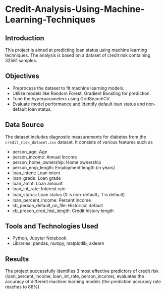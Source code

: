 # Credit-Analysis-Using-Machine-Learning-Techniques

## Introduction

This project is aimed at predicting loan status using machine learning techniques. The analysis is based on a dataset of credit risk containing 32581 samples.

## Objectives

- Preprocess the dataset to fit machine learning models.
- Utilize models like Random Forest, Gradient Boosting for prediction.
- Tune the hyperparameters using GridSearchCV.
- Evaluate model performance and identify default loan status and non-default loan status.

## Data Source

The dataset includes diagnostic measurements for diabetes from the `credit_risk_dataset.csv` dataset. It consists of various features such as 
- person_age: Age
- person_income: Annual Income
- person_home_ownership: Home ownership
- person_emp_length: Employment length (in years)
- loan_intent: Loan intent
- loan_grade: Loan grade
- loan_amnt:	Loan amount
- loan_int_rate:	Interest rate
- loan_status:	Loan status (0 is non-default，1 is default)
- loan_percent_income:	Percent income
- cb_person_default_on_file: Historical default
- cb_preson_cred_hist_length: Credit history length

## Tools and Technologies Used

- Python, Jupyter Notebook
- Libraries: pandas, numpy, matplotlib, sklearn

## Results

The project successfully identifies 3 most effective predictors of credit risk (loan_percent_income, loan_int_rate, person_income), evaluates the accuracy of different machine learning models (the prediction accuracy rate reaches to 88%).

